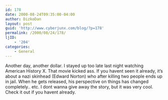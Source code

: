 ```yaml
---
id: 178
date: 2000-08-24T09:35:00-04:00
author: DizkoDan
layout: post
guid: 'http://www.cyberjunx.com/blog/?p=178'
permalink: /2000/08/24/178/
ljID:
    - '204'
categories:
    - General
---
```


Another day, another dollar. I stayed up too late last night watching American History X. That movie kicked ass. If you havent seen it already, it’s about a nazi skinhead (Edward Norton) who after killing two people ends up in jail. When he gets released, his perspective on things has changed completely.. etc. I dont wanna give away the story, but it was very cool. Check it out if you havent already.